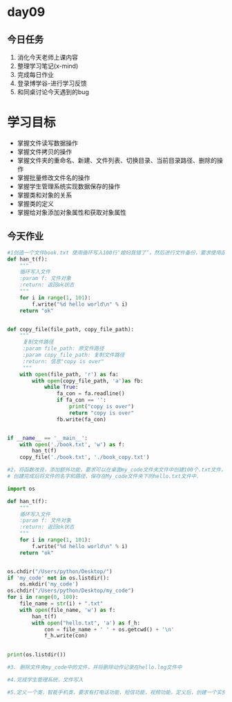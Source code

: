 # day09

## 今日任务

1. 消化今天老师上课内容
2. 整理学习笔记\(x-mind\)
3. 完成每日作业
4. 登录博学谷-进行学习反馈
5. 和同桌讨论今天遇到的bug

# 学习目标

* 掌握文件读写数据操作
* 掌握文件拷贝的操作
* 掌握文件夹的重命名、新建、文件列表、切换目录、当前目录路径、删除的操作
* 掌握批量修改文件名的操作
* 掌握学生管理系统实现数据保存的操作
* 掌握类和对象的关系
* 掌握类的定义
* 掌握给对象添加对象属性和获取对象属性

## 今天作业

```py
#1创造一个文件book.txt 使用循环写入100行‘媳妇我错了’，然后进行文件备份，要求使用函数实现，函数有返回值“ok”。
def han_t(f):
    """
    循环写入文件
    :param f: 文件对象
    :return: 返回ok状态
    """
    for i in range(1, 101):
        f.write("%d hello world\n" % i)
    return "ok"


def copy_file(file_path, copy_file_path):
    """
     复制文件路径
     :param file_path: 原文件路径
     :param copy_file_path: 复制文件路径
     :return: 信息"copy is over"
     """
    with open(file_path, 'r') as fa:
        with open(copy_file_path, 'a')as fb:
            while True:
                fa_con = fa.readline()
                if fa_con == '':
                    print("copy is over")
                    return "copy is over"
                fb.write(fa_con)


if __name__ == '__main__':
    with open('./book.txt', 'w') as f:
        han_t(f)
    copy_file('./book.txt', './book_copy.txt')
```

```py
#2，将函数改良，添加额外功能，要求可以在桌面my_code文件夹文件中创建100个.txt文件，并在每个文件中写入100行“hello world”
# 创建完成后将文件的名字和路径，保存在My_code文件夹下的hello.txt文件中.

import os

def han_t(f):
    """
    循环写入文件
    :param f: 文件对象
    :return: 返回ok状态
    """
    for i in range(1, 101):
        f.write("%d hello world\n" % i)
    return "ok"


os.chdir("/Users/python/Desktop/")
if 'my_code' not in os.listdir():
    os.mkdir('my_code')
os.chdir("/Users/python/Desktop/my_code")
for i in range(0, 100):
    file_name = str(i) + ".txt"
    with open(file_name, 'w') as f:
        han_t(f)
        with open("hello.txt", 'a') as f_h:
            con = file_name + ' ' + os.getcwd() + '\n'
            f_h.write(con)
        

print(os.listdir())
```

```py
#3. 删除文件夹my_code中的文件，并将删除动作记录在hello.log文件中
```

```py
#4.完成学生管理系统，文件写入
```

```py
#5.定义一个类，智能手机类，要求有打电话功能，短信功能，视频功能，定义后，创建一个实例对象，添加颜色属性，尺寸。
```



